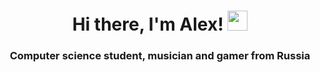 <h1 align="center">Hi there, I'm Alex!
<img src="https://github.com/blackcater/blackcater/raw/main/images/Hi.gif" height="32"/></h1>
<h3 align="center">Computer science student, musician and gamer from Russia</h3>

